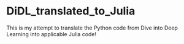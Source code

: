 # DiDL_translated_to_Julia

This is my attempt to translate the Python code from Dive into Deep Learning into applicable Julia code!